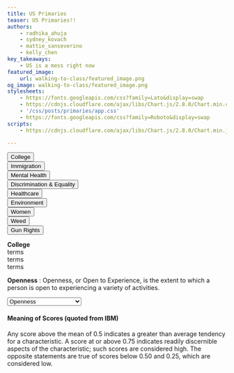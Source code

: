 ```yaml
---
title: US Primaries
teaser: US Primaries!!
authors:
    - radhika_ahuja
    - sydney_kovach
    - mattie_sanseverino
    - kelly_chen
key_takeaways:
    - US is a mess right now
featured_image:
    url: walking-to-class/featured_image.png
og_image: walking-to-class/featured_image.png
stylesheets:
    - https://fonts.googleapis.com/css?family=Lato&display=swap
    - https://cdnjs.cloudflare.com/ajax/libs/Chart.js/2.8.0/Chart.min.css
    - '/css/posts/primaries/app.css'
    - https://fonts.googleapis.com/css?family=Roboto&display=swap
scripts:
    - https://cdnjs.cloudflare.com/ajax/libs/Chart.js/2.8.0/Chart.min.js

---
```


  <!-- Include statements here to ensure order -->
  <!-- TODO**: Figure out a better way -->
  <script src="/js/posts/primaries/amy-klobuchar_traits.js"></script>
  <script src="/js/posts/primaries/bernie-sanders_traits.js"></script>
  <script src="/js/posts/primaries/donald-trump_traits.js"></script>
  <script src="/js/posts/primaries/elizabeth-warren_traits.js"></script>
  <script src="/js/posts/primaries/joe-biden_traits.js"></script>
  <script src="/js/posts/primaries/michael-bloomberg_traits.js"></script>
  <script src="/js/posts/primaries/pete-buttigieg_traits.js"></script>
  <script src="/js/posts/primaries/helper.js"></script>
  <script src="https://cdnjs.cloudflare.com/ajax/libs/Chart.js/2.8.0/Chart.min.js"></script>

  <!-- NOTES on Keywords Charts -->
  <!-- The buttons represent a group of keywords (Eg: college represents student, tuition, debt, etc. -->
  <!-- For each candidate, on hover, we can see how many times they mentioned the certain keyword in their tweets -->
  <!-- Useful analysis could be mentioning topics that have been spoken the most and least about in total (add up numbers), or if a certain candidate is significantly more outspoken about a certain topic -->

  <!-- SECTION: Keywords Chart -->
  <script>
  function search_terms(keyword) {
    output = "";
    output = output.concat("<strong>", keyword.toString(), "</strong> <br>");
    //TODO: concatanate to search terms to output (and add <br> tag after)
    // Eg: func (_keyword_) = college, tuition, student, etc.
    output = output.concat("{search_terms}");
    document.getElementById("search-terms").innerHTML = output;
  }  
  </script>

  <!-- TODO**: Fix styling to even out spacing -->
  <div id="keyword-wrapper">
    <div>
      <button id="keyword-button" onclick="keyword_func('college'); search_terms('college');">College</button> <br>
      <button id="keyword-button" onclick="keyword_func('immigration'); search_terms('immigration');">Immigration</button> <br>
      <button id="keyword-button" onclick="keyword_func('mental-health'); search_terms('mental-health');">Mental Health</button> <br>
      <button id="keyword-button" onclick="keyword_func('discrimination-and-equality'); search_terms('discrimination-and-equality');">Discrimination & Equality</button> <br>
      <button id="keyword-button" onclick="keyword_func('healthcare'); search_terms('healthcare');">Healthcare</button> <br>
      <button id="keyword-button" onclick="keyword_func('environment'); search_terms('environment');">Environment</button> <br>
      <button id="keyword-button" onclick="keyword_func('women'); search_terms('women');">Women</button> <br>
      <button id="keyword-button" onclick="keyword_func('weed'); search_terms('weed');">Weed</button> <br>
      <button id="keyword-button" onclick="keyword_func('gun-rights'); search_terms('gun-rights');">Gun Rights</button>
    </div>
    <div>
      <canvas id="keyword-chart"></canvas>
    </div>
    <div class="info-box">
      <!-- Default college - changes on click -->
      <p id="search-terms">
      <strong>College</strong> <br>
          terms <br>
          terms <br>
          terms <br>
      </p>
    </div>
  </div>

  <script src="/js/posts/primaries/keyword_chart.js"></script>

<!-- END OF SECTION -->

<!-- NOTES on Personality Chart -->
<!-- For each personality trait, each candidate's bubble size (i.e., the radius), shows a percentage for how much they possess a trait -->
<!-- "Any score above the mean of 0.5 indicates a greater than average tendency for a characteristic. A score at or above 0.75 indicates readily discernible aspects of the characteristic; such scores are considered high. The opposite statements are true of scores below 0.50 and 0.25, which are considered low.", but I adjusted the numbers (* 100), to make them a percentage. So we can modify the statement here too -->

<!-- SECTION: Personality Chart-->
<div id="bubble-wrapper">
  <div>
    <canvas id="bubble-chart"></canvas>
  </div>
    <!-- Default Openness, changes on-click -->
  <div class="info-box"> <!-- TODO**: Fix styling so no overflow from chart -->
    <p id="trait_meaning">
    <strong>Openness</strong>
    : Openness, or Open to Experience, is the extent to which a person is open to experiencing a variety of activities. 
    </p>
  </div>
</div>

<!-- Modify bubble_chart (y constant), to bubble_chart_2 (r constant) to view-->
  <script src="/js/posts/primaries/bubble_chart.js"></script>
  <script src="/js/posts/primaries/trait_details.js"></script>

  <div>
  <script>
  function trait_meaning_func(trait) {
    output = "";
    output = output.concat("<strong>", trait.toString(), "</strong>", ": ", trait_meanings[trait]);
    document.getElementById("trait_meaning").innerHTML = output;
  }
  </script>

  <!-- TODO**: Remove some traits? or break down into main traits and sub-traits-->
  <!-- TODO**: Change scale for media queries -->
  <select onchange="bubble_func(this.value, 40); trait_meaning_func(this.value);">
  <option value='Openness'>Openness</option>
  <option value='Conscientiousness'>Conscientiousness</option>
  <option value='Agreeableness'>Agreeableness</option>
  <option value='Extraversion'>Introversion/Extraversion</option>
  <option value='Emotional range'>Emotional Range</option>
  <option value='Adventurousness'>Adventurousness</option>
  <option value='Artistic interests'>Artistic Interests</option>
  <option value='Emotionality'>Emotionality</option>
  <option value='Imagination'>Imagination</option>
  <option value='Intellect'>Intellect</option>
  <option value='Authority-challenging'>Authority-Challenging</option>
  <option value='Achievement striving'>Achievement-Striving</option>
  <option value='Cautiousness'>Cautiousness</option>
  <option value='Dutifulness'>Dutifulness</option>
  <option value='Orderliness'>Orderliness</option>
  <option value='Self-discipline'>Self-Discipline</option>
  <option value='Self-efficacy'>Self Efficacy</option>
  <option value='Activity level'>Activity Level</option>
  <option value='Assertiveness'>Assertiveness</option>
  <option value='Cheerfulness'>Cheerfulness</option>
  <option value='Excitement-seeking'>Excitement-seeking</option>
  <option value='Outgoing'>Outgoing</option>
  <option value='Gregariousness'>Gregariousness</option>
  <option value='Altruism'>Altruism</option>
  <option value='Cooperation'>Cooperation</option>
  <option value='Modesty'>Modesty</option>
  <option value='Uncompromising'>Uncompromising</option>
  <option value='Sympathy'>Sympathy</option>
  <option value='Trust'>Trust</option>
  <option value='Fiery'>Fiery</option>
  <option value='Prone to worry'>Prone to worry</option>
  <option value='Melancholy'>Melancholy</option>
  <option value='Immoderation'>Immoderation</option>
  <option value='Self-consciousness'>Self-consciousness</option>
  <option value='Susceptible to stress'>Susceptible to stress</option>
  </select>
  </div>
<!-- END OF SECTION -->


 #### Meaning of Scores (quoted from IBM)
 
  Any score above the mean of 0.5 indicates a greater than average tendency for a characteristic. A score at or above 0.75 indicates readily discernible aspects of the characteristic; such scores are considered high.
  The opposite statements are true of scores below 0.50 and 0.25, which are considered low.
